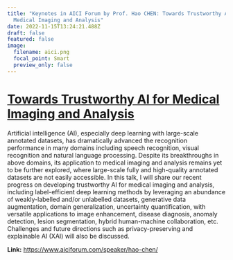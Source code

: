 ```yaml
---
title: "Keynotes in AICI Forum by Prof. Hao CHEN: Towards Trustworthy AI for
  Medical Imaging and Analysis"
date: 2022-11-15T13:24:21.488Z
draft: false
featured: false
image:
  filename: aici.png
  focal_point: Smart
  preview_only: false
---
```

<!--StartFragment-->

# [Towards Trustworthy AI for Medical Imaging and Analysis](https://www.aiciforum.com/speaker/hao-chen/)

<!--EndFragment-->

Artificial intelligence (AI), especially deep learning with large-scale annotated datasets, has dramatically advanced the recognition performance in many domains including speech recognition, visual recognition and natural language processing. Despite its breakthroughs in above domains, its application to medical imaging and analysis remains yet to be further explored, where large-scale fully and high-quality annotated datasets are not easily accessible. In this talk, I will share our recent progress on developing trustworthy AI for medical imaging and analysis, including label-efficient deep learning methods by leveraging an abundance of weakly-labelled and/or unlabelled datasets, generative data augmentation, domain generalization, uncertainty quantification, with versatile applications to image enhancement, disease diagnosis, anomaly detection, lesion segmentation, hybrid human-machine collaboration, etc. Challenges and future directions such as privacy-preserving and explainable AI (XAI) will also be discussed.

**Link:** <https://www.aiciforum.com/speaker/hao-chen/>